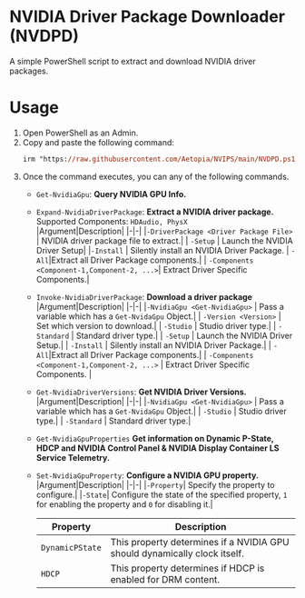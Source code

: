 # NVIDIA Driver Package Downloader (NVDPD)

A simple PowerShell script to extract and download NVIDIA driver packages.

# Usage

1. Open PowerShell as an Admin.
2. Copy and paste the following command:
    ```ps
    irm "https://raw.githubusercontent.com/Aetopia/NVIPS/main/NVDPD.ps1" | iex
    ```
3. Once the command executes, you can any of the following commands.
    - `Get-NvidiaGpu`: **Query NVIDIA GPU Info.**

    - `Expand-NvidiaDriverPackage`: **Extract a NVIDIA driver package.**     
        Supported Components: `HDAudio, PhysX`                   
        |Argument|Description|
        |-|-| 
        |`-DriverPackage <Driver Package File>` | NVIDIA driver package file to extract.|
        | `-Setup` | Launch the NVIDIA Driver Setup|
        |`-Install` | Silently install an NVIDIA Driver Package.
        | `-All`|Extract all Driver Package components.|
        | `-Components <Component-1,Component-2, ...>`| Extract Driver Specific Components.|

    - `Invoke-NvidiaDriverPackage`: **Download a driver package**
        |Argument|Description|
        |-|-| 
        |`-NvidiaGpu <Get-NvidiaGpu>` | Pass a variable which has a `Get-NvidaGpu` Object.|
        | `-Version <Version>` | Set which version to download.|
        | `-Studio` | Studio driver type.|
        | `-Standard` | Standard driver type.|
        | `-Setup` | Launch the NVIDIA Driver Setup.|
        | `-Install` | Silently install an NVIDIA Driver Package.|
        | `-All`|Extract all Driver Package components.|
        | `-Components <Component-1,Component-2, ...>` | Extract Driver Specific Components. |
    
    - `Get-NvidiaDriverVersions`: **Get NVIDIA Driver Versions.**    
        |Argument|Description|
        |-|-| 
        |`-NvidiaGpu <Get-NvidiaGpu>` | Pass a variable which has a `Get-NvidaGpu` Object.|
        | `-Studio` | Studio driver type.|
        | `-Standard` | Standard driver type.|

    - `Get-NvidiaGpuProperties` **Get information on Dynamic P-State, HDCP and NVIDIA Control Panel & NVIDIA Display Container LS Service Telemetry.**

    - `Set-NvidiaGpuProperty`: **Configure a NVIDIA GPU property.**
        |Argument|Description|
        |-|-|
        |`-Property`| Specify the property to configure.|
        |`-State`| Configure the state of the specified property, `1` for enabling the property and `0` for disabling it.|

        |Property|Description|
        |-|-|
        |`DynamicPState`| This property determines if a NVIDIA GPU should dynamically clock itself.|
        |`HDCP`|This property determines if HDCP is enabled for DRM content.|